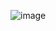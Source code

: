 ![image](https://github.com/Gigiboia/passaourepassa/assets/125405048/80cb8a7b-be0a-4335-888b-3e2ca332b2d1)
